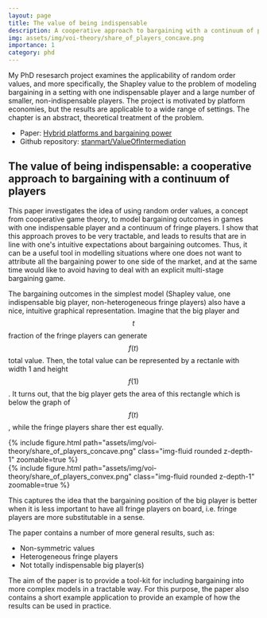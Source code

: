 ```yaml
---
layout: page
title: The value of being indispensable
description: A cooperative approach to bargaining with a continuum of players
img: assets/img/voi-theory/share_of_players_concave.png
importance: 1
category: phd
---
```


My PhD resesarch project examines the applicability of random order values, and more specifically, the Shapley value to the problem of modeling bargaining in a setting with one indispensable player and a large number of smaller, non-indispensable players.
The project is motivated by platform economies, but the results are applicable to a wide range of settings.
The chapter is an abstract, theoretical treatment of the problem.

 - Paper: [Hybrid platforms and bargaining power](https://stanmart.github.io/ValueOfIntermediation/application.pdf)
 - Github repository: [stanmart/ValueOfIntermediation](https://stanmart.github.io/ValueOfIntermediation)


## The value of being indispensable: a cooperative approach to bargaining with a continuum of players

This paper investigates the idea of using random order values, a concept from cooperative game theory, to model bargaining outcomes in games with one indispensable player and a continuum of fringe players.
I show that this approach proves to be very tractable, and leads to results that are in line with one's intuitive expectations about bargaining outcomes.
Thus, it can be a useful tool in modelling situations where one does not want to attribute all the bargaining power to one side of the market, and at the same time would like to avoid having to deal with an explicit multi-stage bargaining game.

The bargaining outcomes in the simplest model (Shapley value, one indispensable big player, non-heterogeneous fringe players) also have a nice, intuitive graphical representation.
Imagine that the big player and $$t$$ fraction of the fringe players can generate $$f(t)$$ total value.
Then, the total value can be represented by a rectanle with width 1 and height $$f(1)$$.
It turns out, that the big player gets the area of this rectangle which is below the graph of $$f(t)$$, while the fringe players share ther est equally.

<div class="row mt-2">
  <div class="col-sm mt-2 mt-md-0">
      {% include figure.html path="assets/img/voi-theory/share_of_players_concave.png" class="img-fluid rounded z-depth-1" zoomable=true %}
  </div>
  <div class="col-sm mt-2 mt-md-0">
      {% include figure.html path="assets/img/voi-theory/share_of_players_convex.png" class="img-fluid rounded z-depth-1" zoomable=true %}
  </div>
</div>

This captures the idea that the bargaining position of the big player is better when it is less important to have all fringe players on board, i.e. fringe players are more substitutable in a sense.

The paper contains a number of more general results, such as:

 - Non-symmetric values
 - Heterogeneous fringe players
 - Not totally indispensable big player(s)

The aim of the paper is to provide a tool-kit for including bargaining into more complex models in a tractable way. For this purpose, the paper also contains a short example application to provide an example of how the results can be used in practice.
